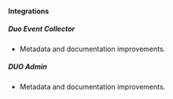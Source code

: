 
#### Integrations

##### Duo Event Collector

- Metadata and documentation improvements.
##### DUO Admin

- Metadata and documentation improvements.
